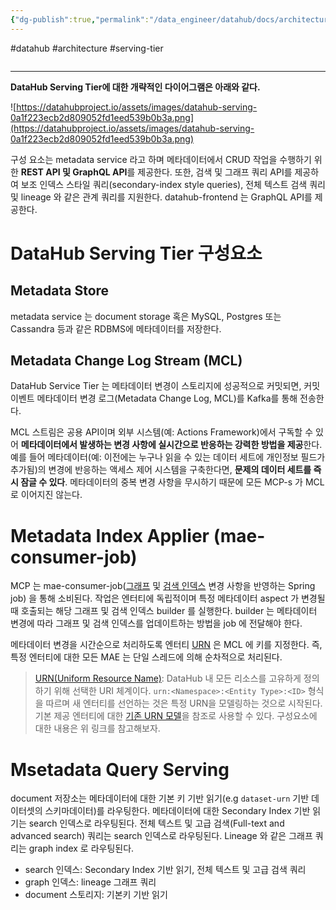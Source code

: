 ```yaml
---
{"dg-publish":true,"permalink":"/data_engineer/datahub/docs/architecture/datahub-architecture-serving-architecture/","dgPassFrontmatter":true,"noteIcon":"","created":"","updated":""}
---
```


#datahub #architecture #serving-tier

```toc
```
---

**DataHub Serving Tier에 대한 개략적인 다이어그램은 아래와 같다.**

![https://datahubproject.io/assets/images/datahub-serving-0a1f223ecb2d809052fd1eed539b0b3a.png](https://datahubproject.io/assets/images/datahub-serving-0a1f223ecb2d809052fd1eed539b0b3a.png)

구성 요소는 metadata service 라고 하며 메타데이터에서 CRUD 작업을 수행하기 위한 **REST API 및 GraphQL API**를 제공한다. 또한, 검색 및 그래프 쿼리 API를 제공하여 보조 인덱스 스타일 쿼리(secondary-index style queries), 전체 텍스트 검색 쿼리 및 lineage 와 같은 관계 쿼리를 지원한다. datahub-frontend 는 GraphQL API를 제공한다.

# DataHub Serving Tier 구성요소
## Metadata Store
metadata service 는 document storage 혹은 MySQL, Postgres 또는 Cassandra 등과 같은 RDBMS에 메타데이터를 저장한다.

## Metadata Change Log Stream (MCL)
DataHub Service Tier 는 메타데이터 변경이 스토리지에 성공적으로 커밋되면, 커밋 이벤트 메타데이터 변경 로그(Metadata Change Log, MCL)를 Kafka를 통해 전송한다.

MCL 스트림은 공용 API이며 외부 시스템(예: Actions Framework)에서 구독할 수 있어 **메타데이터에서 발생하는 변경 사항에 실시간으로 반응하는 강력한 방법을 제공**한다. 예를 들어 메타데이터(예: 이전에는 누구나 읽을 수 있는 데이터 세트에 개인정보 필드가 추가됨)의 변경에 반응하는 액세스 제어 시스템을 구축한다면, **문제의 데이터 세트를 즉시 잠글 수 있다**. 메타데이터의 중복 변경 사항을 무시하기 때문에 모든 MCP-s 가 MCL 로 이어지진 않는다.

# Metadata Index Applier (mae-consumer-job)
MCP 는 mae-consumer-job([그래프](https://datahubproject.io/docs/what/graph/) 및 [검색 인덱스](https://datahubproject.io/docs/what/search-index/) 변경 사항을 반영하는 Spring job) 을 통해 소비된다. 작업은 엔터티에 독립적이며 특정 메타데이터 aspect 가 변경될 때 호출되는 해당 그래프 및 검색 인덱스 builder 를 실행한다. builder 는 메타데이터 변경에 따라 그래프 및 검색 인덱스를 업데이트하는 방법을 job 에 전달해야 한다.

메타데이터 변경을 시간순으로 처리하도록 엔터티 [URN](https://datahubproject.io/docs/what/urn/) 은 MCL 에 키를 지정한다. 즉, 특정 엔터티에 대한 모든 MAE 는 단일 스레드에 의해 순차적으로 처리된다.

> [URN(Uniform Resource Name)](https://en.wikipedia.org/wiki/Uniform_Resource_Name): DataHub 내 모든 리소스를 고유하게 정의하기 위해 선택한 URI 체계이다. `urn:<Namespace>:<Entity Type>:<ID>` 형식을 따르며 새 엔터티를 선언하는 것은 특정 URN을 모델링하는 것으로 시작된다. 기본 제공 엔터티에 대한 [기존 URN 모델](https://github.com/datahub-project/datahub/tree/master/li-utils/src/main/javaPegasus/com/linkedin/common/urn)을 참조로 사용할 수 있다. 구성요소에 대한 내용은 위 링크를 참고해보자.

# Msetadata Query Serving
document 저장소는 메타데이터에 대한 기본 키 기반 읽기(e.g `dataset-urn` 기반 데이터셋의 스키마데이터)를 라우팅한다. 메타데이터에 대한 Secondary Index 기반 읽기는 search 인덱스로 라우팅된다. 전체 텍스트 및 고급 검색(Full-text and advanced search) 쿼리는 search 인덱스로 라우팅된다. Lineage 와 같은 그래프 쿼리는 graph index 로 라우팅된다.

- search 인덱스: Secondary Index 기반 읽기, 전체 텍스트 및 고급 검색 쿼리
- graph 인덱스: lineage 그래프 쿼리
- document 스토리지: 기본키 기반 읽기